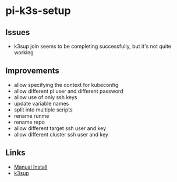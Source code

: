 # pi-k3s-setup

## Issues

* k3sup join seems to be completing successfully, but it's not quite working

## Improvements

* allow specifying the context for kubeconfig
* allow different pi user and different password
* allow use of only ssh keys
* update variable names
* split into multiple scripts
* rename runme
* rename repo
* allow different target ssh user and key 
* allow different cluster ssh user and key 

## Links

* [Manual Install](https://blog.alexellis.io/test-drive-k3s-on-raspberry-pi/)
* [k3sup](https://github.com/alexellis/k3sup)
